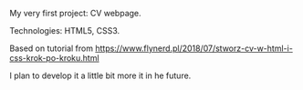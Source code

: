 My very first project: CV webpage.

Technologies: HTML5, CSS3.

Based on tutorial from https://www.flynerd.pl/2018/07/stworz-cv-w-html-i-css-krok-po-kroku.html

I plan to develop it a little bit more it in he future.

